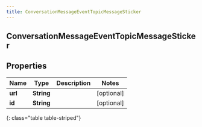 ```yaml
---
title: ConversationMessageEventTopicMessageSticker
---
```

## ConversationMessageEventTopicMessageSticker


## Properties

| Name | Type | Description | Notes |
| ------------ | ------------- | ------------- | ------------- |
| **url** | **String** |  |  [optional] |
| **id** | **String** |  |  [optional] |
{: class="table table-striped"}



